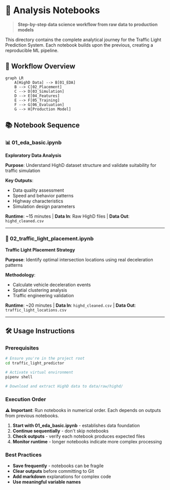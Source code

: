 # 📓 Analysis Notebooks

> **Step-by-step data science workflow from raw data to production models**

This directory contains the complete analytical journey for the Traffic Light Prediction System. Each notebook builds upon the previous, creating a reproducible ML pipeline.

## 🎯 Workflow Overview

```mermaid
graph LR
    A[HighD Data] --> B[01_EDA]
    B --> C[02_Placement]
    C --> D[03_Simulation]
    D --> E[04_Features]
    E --> F[05_Training]
    F --> G[06_Evaluation]
    G --> H[Production Model]
```

## 📚 Notebook Sequence

### 📊 01_eda_basic.ipynb
**Exploratory Data Analysis**

**Purpose**: Understand HighD dataset structure and validate suitability for traffic simulation

**Key Outputs**:
- Data quality assessment
- Speed and behavior patterns
- Highway characteristics
- Simulation design parameters

**Runtime**: ~15 minutes | **Data In**: Raw HighD files | **Data Out**: `highd_cleaned.csv`

---

### 🚦 02_traffic_light_placement.ipynb  
**Traffic Light Placement Strategy**

**Purpose**: Identify optimal intersection locations using real deceleration patterns

**Methodology**:
- Calculate vehicle deceleration events
- Spatial clustering analysis
- Traffic engineering validation

**Runtime**: ~20 minutes | **Data In**: `highd_cleaned.csv` | **Data Out**: `traffic_light_locations.csv`

---

<!-- ### 🎯 03_simulation_data_generation.ipynb
**Traffic Light Timing Simulation**

**Purpose**: Generate realistic traffic light cycles and merge with vehicle trajectories

**Features**:
- German traffic light standards
- Time-of-day variations
- Weather impact modeling

**Runtime**: ~25 minutes | **Data In**: Vehicle + location data | **Data Out**: `simulated_light_cycles.csv`

---

### ⚙️ 04_feature_engineering.ipynb
**ML Feature Creation**

**Purpose**: Transform raw data into ML-ready features with proper train/test splits

**Created Features**:
- Spatial: `distance_to_light`, `lane_position`
- Temporal: `approach_time`, `time_to_change`
- Behavioral: `traffic_density`, `speed_consistency`

**Runtime**: ~30 minutes | **Data In**: Simulated data | **Data Out**: `training_features.csv`

---

### 🤖 05_model_training.ipynb
**Machine Learning Model Development**

**Purpose**: Train and optimize models for traffic light state and timing prediction

**Models Tested**:
- Random Forest (baseline)
- XGBoost (performance)
- LSTM (time-series)
- Ensemble (production)

**Runtime**: ~45 minutes | **Data In**: Feature data | **Data Out**: Trained models

---

### 📈 06_model_evaluation.ipynb
**Model Validation & Business Impact**

**Purpose**: Comprehensive testing and business value quantification

**Evaluation Areas**:
- Technical metrics (accuracy, MAE, F1)
- Business impact (fuel savings, time efficiency)
- Robustness testing (edge cases, cross-validation)

**Runtime**: ~20 minutes | **Data In**: Models + test data | **Data Out**: Performance reports -->

## 🛠️ Usage Instructions

### Prerequisites
```bash
# Ensure you're in the project root
cd traffic_light_predictor

# Activate virtual environment
pipenv shell

# Download and extract HighD data to data/raw/highd/
```

### Execution Order
**⚠️ Important**: Run notebooks in numerical order. Each depends on outputs from previous notebooks.

1. **Start with 01_eda_basic.ipynb** - establishes data foundation
2. **Continue sequentially** - don't skip notebooks
3. **Check outputs** - verify each notebook produces expected files
4. **Monitor runtime** - longer notebooks indicate more complex processing

<!-- ### Data Dependencies
```
data/
├── raw/highd/                    ← Required: Download HighD dataset first
├── processed/                    ← Generated: Created by notebooks
│   ├── highd_cleaned.csv         ← From: 01_eda_basic.ipynb
│   ├── traffic_light_locations.csv ← From: 02_traffic_light_placement.ipynb
│   ├── simulated_light_cycles.csv ← From: 03_simulation_data_generation.ipynb
│   ├── training_features.csv     ← From: 04_feature_engineering.ipynb
│   └── trained_models/           ← From: 05_model_training.ipynb
└── results/                      ← Generated: Final outputs
```

## 🎓 Learning Objectives

### Technical Skills Demonstrated
- **Data Engineering**: Real-world data cleaning and validation
- **Feature Engineering**: Domain-specific feature creation
- **Model Selection**: Comparing multiple ML approaches
- **Evaluation**: Technical and business metrics
- **Documentation**: Professional project organization

### Domain Knowledge Applied
- **Traffic Engineering**: Understanding traffic light timing standards
- **Automotive Systems**: Vehicle dynamics and driver behavior
- **Optimization**: Fuel efficiency and route planning
- **Simulation**: Realistic traffic scenario generation

## 🚨 Troubleshooting

### Common Issues

**"File not found" errors**:
- Ensure you're running from `notebooks/` directory
- Check that previous notebooks completed successfully
- Verify data files exist in expected locations

**Memory issues**:
- Close other applications
- Restart Jupyter kernel between notebooks
- Consider using data sampling for initial development

**Long runtime**:
- Some notebooks are computationally intensive
- Consider reducing data size for testing
- Use progress bars to monitor completion

### Getting Help
1. **Review data outputs** - ensure previous steps completed correctly
2. **Validate environment** - confirm all packages installed correctly

## 📊 Expected Results

### Data Volumes
- **Raw data**: ~500MB HighD files
- **Processed data**: ~200MB cleaned datasets
- **Model files**: ~50MB trained models
- **Total storage**: ~1GB project size -->

<!-- ### Performance Benchmarks
- **01_EDA**: Basic stats, 4-5 visualizations
- **02_Placement**: 8-12 traffic light locations identified
- **03_Simulation**: 50K+ simulated light state records
- **04_Features**: 47 engineered features, 80/20 train/test split
- **05_Training**: 85%+ accuracy models
- **06_Evaluation**: Comprehensive performance report -->

### Best Practices
- **Save frequently** - notebooks can be fragile
- **Clear outputs** before committing to Git
- **Add markdown** explanations for complex code
- **Use meaningful variable names**
